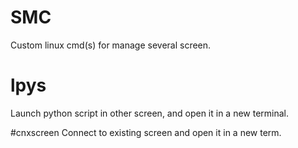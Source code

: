 # SMC
Custom linux cmd(s) for manage several screen.

# lpys
Launch python script in other screen, and open it in a new terminal.

#cnxscreen
Connect to existing screen and open it in a new term.
